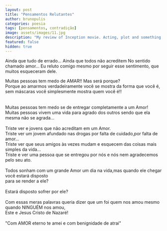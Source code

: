 ```yaml
---
layout: post
title: "Pensamentos Relutantes"
author: brunopulis
categories: poesia
tags: [pensamentos, contradição]
image: assets/images/11.jpg
description: "My review of Inception movie. Acting, plot and something else in this short description."
featured: false
hidden: true
---
```


Ainda que tudo de errado...
Ainda que todos não acreditem
No sentido chamado amor...
Eu reluto comigo mesmo por seguir esse sentimento, que muitos esqueceram dele.

<!--more-->

Muitas pessoas tem medo de AMAR!! Mas será porque?<br />Porque ao amarmos verdadeiramente você se mostra da forma que você é, sem máscaras você simplesmente mostra quem você é!!<br /><br /><br />
Muitas pessoas tem medo se de entregar completamente a um Amor!<br />
Muitas pessoas vivem uma vida para agrado dos outros sendo que ela mesma não se agrada...<br /><br />
Triste ver e jovens que não acreditam em um Amor.<br />
Triste ver um jovem afundado nas drogas por falta de cuidado,por falta de amor...<br />
Triste ver que seus amigos às vezes mudam e esquecem das coisas mais simples da vida...<br />
Triste e ver uma pessoa que se entregou por nós e nós nem agradecemos pelo seu ato.<br /><br />
Todos sonham com um grande Amor um dia na vida,mas quando ele chegar você estará disposto<br />
para se render a ele?<br /><br />
Estará disposto sofrer por ele?<br /><br />
Com essas meras palavras queria dizer que um foi quem nos amou mesmo quando NINGUÉM nos amou,<br />
Este e Jesus Cristo de Nazaré!<br /><br />
"Com AMOR eterno te amei e com benignidade de atrai"